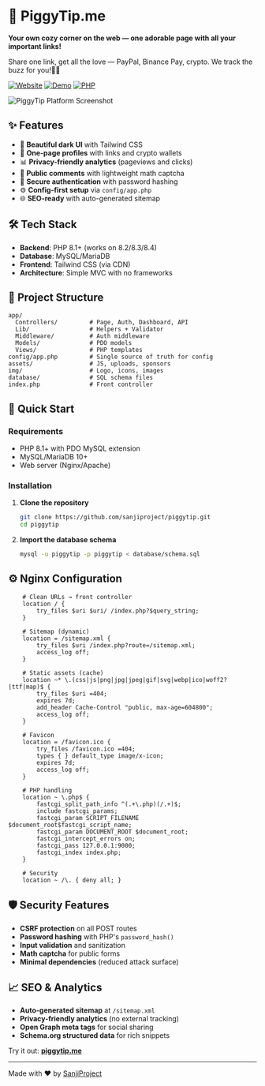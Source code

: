 ﻿# 🐷 PiggyTip.me

**Your own cozy corner on the web — one adorable page with all your important links!**

Share one link, get all the love — PayPal, Binance Pay, crypto. We track the buzz for you!💌🐷

[![Website](https://img.shields.io/badge/Website-piggytip.me-FF96AF?style=for-the-badge)](https://piggytip.me)
[![Demo](https://img.shields.io/badge/Live_Demo-piggytip.me-FF96AF?style=for-the-badge&logo=globe)](https://piggytip.me)
[![PHP](https://img.shields.io/badge/PHP-8.1+-777BB4?style=for-the-badge&logo=php)](https://php.net)

![PiggyTip Platform Screenshot](https://piggylink.me/piggytip.jpg)

## ✨ Features
- 🎨 **Beautiful dark UI** with Tailwind CSS
- 🔗 **One-page profiles** with links and crypto wallets
- 📊 **Privacy-friendly analytics** (pageviews and clicks)
- 💬 **Public comments** with lightweight math captcha
- 🔐 **Secure authentication** with password hashing
- ⚙️ **Config-first setup** via `config/app.php`
- 🌐 **SEO-ready** with auto-generated sitemap

## 🛠️ Tech Stack
- **Backend**: PHP 8.1+ (works on 8.2/8.3/8.4)
- **Database**: MySQL/MariaDB
- **Frontend**: Tailwind CSS (via CDN)
- **Architecture**: Simple MVC with no frameworks

## 📁 Project Structure
```
app/
  Controllers/         # Page, Auth, Dashboard, API
  Lib/                 # Helpers + Validator
  Middleware/          # Auth middleware
  Models/              # PDO models
  Views/               # PHP templates
config/app.php         # Single source of truth for config
assets/                # JS, uploads, sponsors
img/                   # Logo, icons, images
database/              # SQL schema files
index.php              # Front controller
```

## 🚀 Quick Start

### Requirements
- PHP 8.1+ with PDO MySQL extension
- MySQL/MariaDB 10+
- Web server (Nginx/Apache)

### Installation
1. **Clone the repository**
   ```bash
   git clone https://github.com/sanjiproject/piggytip.git
   cd piggytip
   ```

2. **Import the database schema**
   ```bash
   mysql -u piggytip -p piggytip < database/schema.sql
   ```

## ⚙️ Nginx Configuration

```
    # Clean URLs → front controller
    location / {
        try_files $uri $uri/ /index.php?$query_string;
    }

    # Sitemap (dynamic)
    location = /sitemap.xml {
        try_files $uri /index.php?route=/sitemap.xml;
        access_log off;
    }

    # Static assets (cache)
    location ~* \.(css|js|png|jpg|jpeg|gif|svg|webp|ico|woff2?|ttf|map)$ {
        try_files $uri =404;
        expires 7d;
        add_header Cache-Control "public, max-age=604800";
        access_log off;
    }

    # Favicon
    location = /favicon.ico {
        try_files /favicon.ico =404;
        types { } default_type image/x-icon;
        expires 7d;
        access_log off;
    }

    # PHP handling
    location ~ \.php$ {
        fastcgi_split_path_info ^(.+\.php)(/.+)$;
        include fastcgi_params;
        fastcgi_param SCRIPT_FILENAME $document_root$fastcgi_script_name;
        fastcgi_param DOCUMENT_ROOT $document_root;
        fastcgi_intercept_errors on;
        fastcgi_pass 127.0.0.1:9000;
        fastcgi_index index.php;
    }

    # Security
    location ~ /\. { deny all; }

```


## 🛡️ Security Features

- **CSRF protection** on all POST routes
- **Password hashing** with PHP's `password_hash()`
- **Input validation** and sanitization
- **Math captcha** for public forms
- **Minimal dependencies** (reduced attack surface)

## 📈 SEO & Analytics

- **Auto-generated sitemap** at `/sitemap.xml`
- **Privacy-friendly analytics** (no external tracking)
- **Open Graph meta tags** for social sharing
- **Schema.org structured data** for rich snippets

Try it out: **[piggytip.me](https://piggytip.me)**

---

Made with ❤️ by [SanjiProject](https://github.com/sanjiproject)